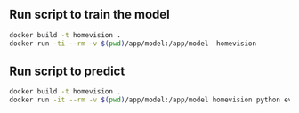 ## Run script to train the model

```bash
docker build -t homevision .
docker run -ti --rm -v $(pwd)/app/model:/app/model  homevision
```

## Run script to predict

```bash
docker build -t homevision .
docker run -it --rm -v $(pwd)/app/model:/app/model homevision python evaluate_model.py
```




